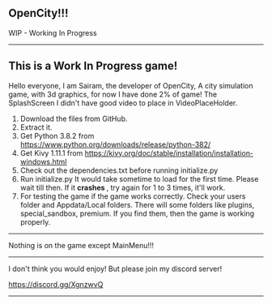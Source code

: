 OpenCity!!!
----------------------------------------------------------------------------------------------------------------------------------------------------------------------------------------------------------

WIP - Working In Progress 
__________________________________________________________________________________________________________________________________________________________________________________________________________

This is a Work In Progress game! 
----------------------------------------------------------------------------------------------------------------------------------------------------------------------------------------------------------

Hello everyone, I am Sairam, the developer of OpenCity, A city simulation game, with 3d graphics, for now I have done 2% of game! The SplashScreen I didn't have good video to place in VideoPlaceHolder.

1. Download the files from GitHub.
2. Extract it.
3. Get Python 3.8.2 from https://www.python.org/downloads/release/python-382/
4. Get Kivy 1.11.1 from https://kivy.org/doc/stable/installation/installation-windows.html
5. Check out the dependencies.txt before running initialize.py
6. Run initialize.py It would take sometime to load for the first time. Please wait till then. If it <b> crashes </b>, try again for 1 to 3 times, it'll work. 
7. For testing the game if the game works correctly. Check your users folder and Appdata/Local folders.
There will some folders like plugins, special_sandbox, premium. If you find them, then the game is working properly.
_____________________________________________________________________________________________________________________________________________________________________________________________________________

Nothing is on the game except MainMenu!!!

_____________________________________________________________________________________________________________________________________________________________________________________________________________

I don't think you would enjoy! But please join my discord server!

https://discord.gg/XgnzwvQ

______________________________________________________________________________________________________________________________________________________________________________________________________________
